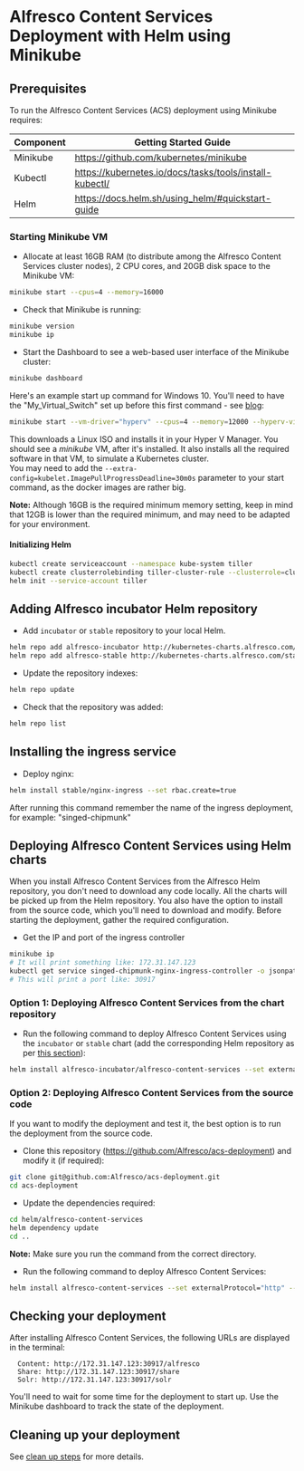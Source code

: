 # Alfresco Content Services Deployment with Helm using Minikube

## Prerequisites

To run the Alfresco Content Services (ACS) deployment using Minikube requires:

| Component   | Getting Started Guide |
| ------------| --------------------- |
| Minikube    | https://github.com/kubernetes/minikube |
| Kubectl     | https://kubernetes.io/docs/tasks/tools/install-kubectl/ |
| Helm        | https://docs.helm.sh/using_helm/#quickstart-guide |

### Starting Minikube VM

* Allocate at least 16GB RAM (to distribute among the Alfresco Content Services cluster nodes), 2 CPU cores, and 20GB disk space to the Minikube VM:
```bash
minikube start --cpus=4 --memory=16000
```
* Check that Minikube is running:
```bash
minikube version
minikube ip
```
* Start the Dashboard to see a web-based user interface of the Minikube cluster:
```bash
minikube dashboard
```

Here's an example start up command for Windows 10. You'll need to have the "My_Virtual_Switch" set up before this first command - see [blog](https://blogs.msdn.microsoft.com/wasimbloch/2017/01/23/setting-up-kubernetes-on-windows10-laptop-with-minikube/):
```bash
minikube start --vm-driver="hyperv" --cpus=4 --memory=12000 --hyperv-virtual-switch="My_Virtual_Switch" --v=7 --alsologtostderr
```
This downloads a Linux ISO and installs it in your Hyper V Manager. You should see a _minikube_ VM, after it's installed. It also installs all the required software in that VM, to simulate a Kubernetes cluster.  
You may need to add the ```--extra-config=kubelet.ImagePullProgressDeadline=30m0s``` parameter to your start command, as the docker images are rather big.

**Note:** Although 16GB is the required minimum memory setting, keep in mind that 12GB is lower than the required minimum, and may need to be adapted for your environment.

#### Initializing Helm

```bash
kubectl create serviceaccount --namespace kube-system tiller
kubectl create clusterrolebinding tiller-cluster-rule --clusterrole=cluster-admin --serviceaccount=kube-system:tiller
helm init --service-account tiller
```

## Adding Alfresco incubator Helm repository

* Add `incubator` or `stable` repository to your local Helm.
```bash
helm repo add alfresco-incubator http://kubernetes-charts.alfresco.com/incubator
helm repo add alfresco-stable http://kubernetes-charts.alfresco.com/stable
```

* Update the repository indexes:
```bash
helm repo update
```

* Check that the repository was added:
```bash
helm repo list
```

## Installing the ingress service

* Deploy nginx:
```bash
helm install stable/nginx-ingress --set rbac.create=true
```

After running this command remember the name of the ingress deployment, for example: "singed-chipmunk"


## Deploying Alfresco Content Services using Helm charts

When you install Alfresco Content Services from the Alfresco Helm repository, you don't need to download any code locally. All the charts will be picked up from the Helm repository.  You also have the option to install from the source code, which you'll need to download and modify.  Before starting the deployment, gather the required configuration.

* Get the IP and port of the ingress controller
```bash
minikube ip
# It will print something like: 172.31.147.123
kubectl get service singed-chipmunk-nginx-ingress-controller -o jsonpath={.spec.ports[0].nodePort}
# This will print a port like: 30917
```

### Option 1: Deploying Alfresco Content Services from the chart repository

* Run the following command to deploy Alfresco Content Services using the `incubator` or `stable` chart (add the corresponding Helm repository as per [this section](#adding-alfresco-incubator-helm-repository)):
```bash
helm install alfresco-incubator/alfresco-content-services --set externalProtocol="http" --set externalHost="172.31.147.123" --set externalPort="30917"
```

### Option 2: Deploying Alfresco Content Services from the source code

If you want to modify the deployment and test it, the best option is to run the deployment from the source code.

* Clone this repository (https://github.com/Alfresco/acs-deployment) and modify it (if required):
```bash
git clone git@github.com:Alfresco/acs-deployment.git
cd acs-deployment
```
* Update the dependencies required:

```bash
cd helm/alfresco-content-services
helm dependency update
cd ..
```
**Note:** Make sure you run the command from the correct directory.

* Run the following command to deploy Alfresco Content Services:
```bash
helm install alfresco-content-services --set externalProtocol="http" --set externalHost="172.31.147.123" --set externalPort="30917"
```

## Checking your deployment

After installing Alfresco Content Services, the following URLs are displayed in the terminal:
```
  Content: http://172.31.147.123:30917/alfresco
  Share: http://172.31.147.123:30917/share
  Solr: http://172.31.147.123:30917/solr
```
You'll need to wait for some time for the deployment to start up. Use the Minikube dashboard to track the state of the deployment.

## Cleaning up your deployment

See [clean up steps](helm-deployment-aws_cloud.md#cleaning-up-your-deployment) for more details.

